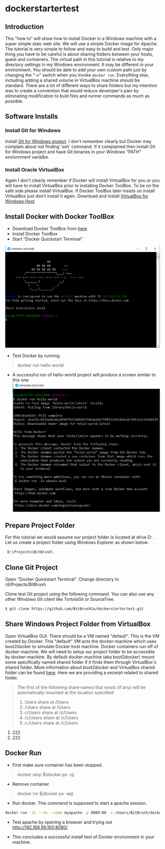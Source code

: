 # dockerstartertest
## Introduction
This "how to" will show how to install Docker in a Windows machine with a super simple staic web site. We will use a simple Docker image for Apache. The tutorial is very simple to follow and easy to build and test. Only major thing you have to be careful is about sharing folders between your hosts, guest and containers. The virtual path in this tutorial is relative to my directory settings in my Windows environment. It may be different in your environment. You should be able to add your own custom path just by changing the "-v" switch when you invoke ```docker run```. Everything else, including adding a shared volume in VirtualBox machine should be standard. There are a lot of different ways to share folders but my intention was to create a convention that would reduce developer's pain by eliminating modification to buld files and runner commands as much as possible.

## Software Installs

### Install Git for Windows
Install [Git for Windows project](https://git-for-windows.github.io/). I don't remember clearly but Docker may complain about not finding 'ssh' command. If it complained then install Git for Windows project and have Git binaries in your Windows "PATH" enviornment varialbe.

### Install Oracle VirtualBox
Again I don't clearly remember if Docker will install VirtualBox for you or you will have to install VirtualBox prior to installing Docker ToolBox. To be on the safe side please install VirtualBox. If Docker ToolBox later insists on install VirtualBox just don't install it again.
Download and install [VirtualBox for Windows Host](https://www.virtualbox.org/wiki/Downloads)

## Install Docker with Docker ToolBox

- Download Docker ToolBox from [here](https://www.docker.com/products/docker-toolbox)
- Install Docker ToolBox
- Start "Docker Quickstart Terminal"

![Docker Terminal](/img/000_docker_terminal.png)

- Test Docker by running
> docker run hello-world

- A successful run of hello-world project will produce a screen similar to this one
![Docker hello world](/img/015_docker-hello-world.png)


## Prepare Project Folder

For this tutorial we would assume our project folder is located at drive D: . Let us create a project folder using Windows Explorer as shown below.

``` bash
 D:\Projects\BitBrush\
```

## Clone Git Project
Open "Docker Quickstart Terminal". Change directory to /d/Projects/BitBrush

Clone test Git project using the following command. You can also use any other Windows Git client like TortoisGit or SourceTree.
```bash
$ git clone https://github.com/BitBrushCo/dockerstartertest.git
```

## Share Windows Project Folder from VirtualBox
Open VirtualBox GUI. There should be a VM named "default". This is the VM created by Docker. This "default" VM acts the docker-machine which uses boot2docker to simulate Docker host machine. Docker containers run off of docker-machine. We will need to setup our project folder to be accessible by docker-machine. By default docker-machine (aka boot2docker) mount some specifically named shared folder if it finds them through VirtualBox's shared folder. More information about boot2docker and VirtualBox shared folder can be found [here](https://github.com/boot2docker/boot2docker#virtualbox-guest-additions). Here we are providing a excerpt related to shared folder.

> The first of the following share names that exists (if any) will be automatically mounted at the location specified:
> 1.  Users share at /Users
> 2. /Users share at /Users
> 3. c/Users share at /c/Users
> 4. /c/Users share at /c/Users
> 5. c:/Users share at /c/Users
1. 222
2. 222


##

## Docker Run

- First make sure container has been stopped.
> docker stop $(docker ps -q)

- Remove container
> docker rm $(docker ps -aq)

- Run docker. This command is supposed to start a apache session. 

 ``` bash
 docker run -it --rm --name myapache -p 8080:80 -v /Users/BitBrush/dockerstartertest:/usr/local/apache2/htdocs/ httpd:2.4
```

- Test apache by opening a browser and trying out http://192.168.99.100:8080/

- This concludes a successful install test of Docker environment in your machine.
